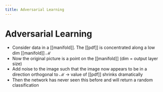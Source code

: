 ```yaml
---
title: Adversarial Learning
---
```


# Adversarial Learning
- Consider data in a [[manifold]]. The [[pdf]] is concentrated along a low dim [[manifold]] $\mathcal{M}$
- Now the original picture is a point on the [[manifold]] (dim = output layer size)
- Add noise to the image such that the image now appears to be in a direction orthogonal to $\mathcal{M}$ -> value of [[pdf]] shrinks dramatically
- Then the network has never seen this before and will return a random classification




























